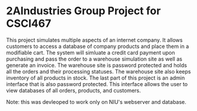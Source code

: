 # 2AIndustries Group Project for CSCI467

This project simulates multiple aspects of an internet company. It allows customers to access a database of company products and place them in a modifiable cart. The system will simluate a credit card payment upon purchasing and pass the order to a warehouse simulation site as well as generate an invoice. The warehouse site is password protected and holds all the orders and their processing statuses. The warehouse site also keeps inventory of all products in stock. The last part of this project is an admin interface that is also password protected. This interface allows the user to view databases of all orders, products, and customers.

Note: this was devleoped to work only on NIU's webserver and database. 
